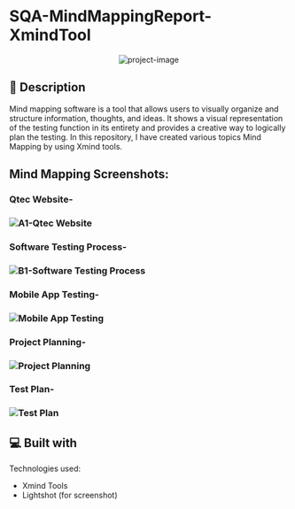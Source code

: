 # SQA-MindMappingReport-XmindTool

<p align="center"><img src="https://socialify.git.ci/shantokumarsaha123/SQA-MindMappingReport-XmindTool/image?language=1&amp;name=1&amp;owner=1&amp;stargazers=1&amp;theme=Light" alt="project-image"></p>

## 📝 Description 
Mind mapping software is a tool that allows users to visually organize and structure information, thoughts, and ideas. It shows a visual representation of the testing function in its entirety and provides a creative way to logically plan the testing. In this repository, I have created various topics Mind Mapping by using Xmind tools.

<h2>Mind Mapping Screenshots:</h2>

<h3> Qtec Website- <h3>
 
![A1-Qtec Website](https://github.com/shantokumarsaha123/SQA-MindMappingReport-XmindTool/assets/122052172/7a588d5f-feba-4bb6-b53e-3b106dd855a6)
 
 <h3> Software Testing Process- <h3>
   
![B1-Software Testing Process](https://github.com/shantokumarsaha123/SQA-MindMappingReport-XmindTool/assets/122052172/e3138ef2-eec4-4ea2-bc08-587a0201f037)
   
<h3> Mobile App Testing- <h3>
      
![Mobile App Testing](https://github.com/shantokumarsaha123/SQA-MindMappingReport-XmindTool/assets/122052172/1357d409-5058-43ed-b4de-760bd9f33597)
      
<h3> Project Planning- <h3>
  
![Project Planning](https://github.com/shantokumarsaha123/SQA-MindMappingReport-XmindTool/assets/122052172/96a0d83a-16a1-42a7-88e4-c523a37b8865)
         
<h3> Test Plan- <h3>
  
![Test Plan](https://github.com/shantokumarsaha123/SQA-MindMappingReport-XmindTool/assets/122052172/3bf47fd6-5ca1-44f0-9a96-742886e1449b)

 
 <h2>💻 Built with</h2>

Technologies used:

*   Xmind Tools
*   Lightshot (for screenshot)



